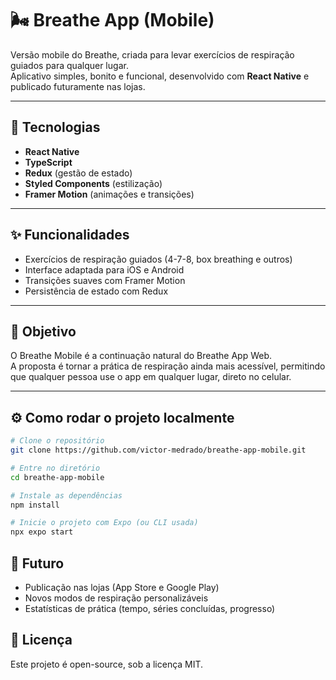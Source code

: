 # 🌬️ Breathe App (Mobile)

Versão mobile do Breathe, criada para levar exercícios de respiração guiados para qualquer lugar.  
Aplicativo simples, bonito e funcional, desenvolvido com **React Native** e publicado futuramente nas lojas.

---

## 🚀 Tecnologias
- **React Native**
- **TypeScript**
- **Redux** (gestão de estado)
- **Styled Components** (estilização)
- **Framer Motion** (animações e transições)

---

## ✨ Funcionalidades
- Exercícios de respiração guiados (4-7-8, box breathing e outros)
- Interface adaptada para iOS e Android
- Transições suaves com Framer Motion
- Persistência de estado com Redux

---

## 🎯 Objetivo
O Breathe Mobile é a continuação natural do Breathe App Web.  
A proposta é tornar a prática de respiração ainda mais acessível, permitindo que qualquer pessoa use o app em qualquer lugar, direto no celular.

---

## ⚙️ Como rodar o projeto localmente

```bash
# Clone o repositório
git clone https://github.com/victor-medrado/breathe-app-mobile.git

# Entre no diretório
cd breathe-app-mobile

# Instale as dependências
npm install

# Inicie o projeto com Expo (ou CLI usada)
npx expo start
```

## 🧩 Futuro

- Publicação nas lojas (App Store e Google Play)
- Novos modos de respiração personalizáveis
- Estatísticas de prática (tempo, séries concluídas, progresso)

## 📖 Licença
Este projeto é open-source, sob a licença MIT.
